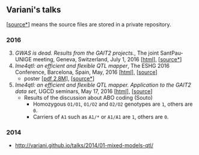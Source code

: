 ## Variani's talks

[[source*](#)] means the source files are stored in a private repository.


### 2016 

3. _GWAS is dead. Results from the GAIT2 projects._, The joint SantPau-UNIGE meeting, Geneva, Switzerland, July 1, 2016 [[html](http://ugcd.github.io/Public/GAIT2/planning/02-2016/talk-gait2-gwas-2016.html)], [[source*](https://github.com/ugcd/GAIT2/tree/master/planning/02-2016/talk-gait2-gwas-2016)]
2. _lme4qtl: an efficient and flexible QTL mapper_, The ESHG 2016 Conference, Barcelona, Spain, May, 2016 [[html](http://variani.github.io/talks/2016/01-lme4qtl-eshg16/)], [[source](https://github.com/variani/talks/tree/gh-pages/2016/01-lme4qtl-eshg16)]
   * poster [[pdf 2.8M](https://github.com/variani/talks/raw/gh-pages/2016/01-lme4qtl-eshg16/poster/5262_ziyatdinov.PDF)], [[source*](https://github.com/ugcd/Papers/tree/master/18-lme4qtl-tool/ESHG-2016)]
1. _lme4qtl: an efficient and flexible QTL mapper. Application to the GAIT2 data set_, UGCD seminars, May 17, 2016 [[html](http://variani.github.io/talks/2016/01-lme4qtl-eshg16/index-ugcd.html)], [[source](https://github.com/variani/talks/tree/gh-pages/2016/01-lme4qtl-eshg16)]
    * Results of the discussion about ABO coding (Souto)
        * Homozygous `O1/O1`, `O1/O2` and `O2/O2` genotypes are `1`, others are `0`.
        * Carriers of `A1` such as `A1/*` or `A1/A1` are `1`, others are `0`.

### 2014

* http://variani.github.io/talks/2014/01-mixed-models-qtl/
